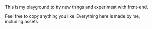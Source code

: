 This is my playground to try new things and experiment with front-end.

Feel free to copy anything you like. Everything here is made by me, including assets.
